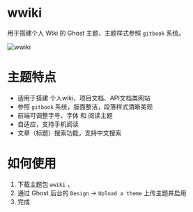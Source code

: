 # wwiki
用于搭建个人 Wiki 的 Ghost 主题，主题样式参照 `gitbook` 系统。

![wwiki]()

# 主题特点

- 适用于搭建 个人wiki、项目文档、API文档类网站
- 参照 `gitbook` 系统，版面整洁，段落样式清晰美观
- 前端可调整字号、字体 和 阅读主题
- 自适应，支持手机阅读
- 文章（标题）搜索功能，支持中文搜索

# 如何使用

1. 下载主题包 `wwiki` ，
2. 通过 Ghost 后台的 `Design` -> `Upload a theme` 上传主题并启用
3. 完成

